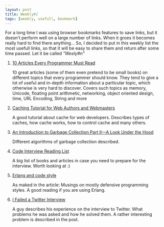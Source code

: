 ```yaml
---
layout: post
title: Weekly#1
tags: [weekly, usefull, bookmark]
---
```


For a long time I was using browser bookmarks features to save links, but it doesn't perform well on a large number of links. When it groes it becomes really hard to find there anything... So, I decided to put in this weekly list the most usefull links, so that it will be easy to share them and return after some time passed. Let it be called _"Weely#n"_

1. [10 Articles Every Programmer Must Read](http://javarevisited.blogspot.sg/2014/05/10-articles-every-programmer-must-read.html)

    10 great articles (some of them even pretend to be small books) on different topics that every programmer should know. They tend to give a lot of useful and in-depth information about a particular topic, which otherwise is very hard to discover. Covers such topics as memory, Unicode, floating point arithmetic, networking, object oriented design, time, URL Encoding, String and more
2. [Caching Tutorial for Web Authors and Webmasters](https://www.mnot.net/cache_docs/)

    A good tutorial about cache for web developers. Describes types of caches, how cache works, how to control cache and many others.
3. [An Introduction to Garbage Collection Part II—A Look Under the Hood](http://icu-project.org/docs/papers/cpp_report/an_introduction_to_garbage_collection_part_ii.html)

    Different algorithms of garbage collection described.
4. [Code Interview Reading List](http://codingforinterviews.com/books)

    A big list of books and articles in case you need to prepare for the interview. Worth looking at :)

5. [Erlang and code style](https://medium.com/p/b5936dceb5e4)

    As maked in the article: Musings on mostly defensive programming styles. A good reading if you are using Erlang.

6. [I Failed a Twitter Interview](http://qandwhat.apps.runkite.com/i-failed-a-twitter-interview/)

    A guy describes his experience on the interview to Twitter. What problems he was asked and how he solved them. A rather interesting problem is described in the post.
